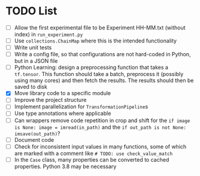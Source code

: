 # TODO List

- [ ] Allow the first experimental file to be Experiment HH-MM.txt (without index) in `run_experiment.py`
- [ ] Use `collections.ChainMap` where this is the intended functionality
- [ ] Write unit tests
- [ ] Write a config file, so that configurations are not hard-coded in Python, but in a JSON file
- [ ] Python Learning: design a preprocessing function that takes a `tf.tensor`. This function should take a batch, preprocess it (possibly using many cores) and then fetch the results. The results should then be saved to disk
- [x] Move library code to a specific module
- [ ] Improve the project structure
- [ ] Implement parallelization for `TransformationPipeline`s
- [ ] Use type annotations where applicable
- [ ] Can wrappers remove code repetition in crop and shift for the `if image is None: image = imread(in_path)` and the `if out_path is not None: imsave(out_path)`?
- [ ] Document code
- [ ] Check for inconsistent input values in many functions, some of which are marked with a comment like `# TODO: use check_value_match`
- [ ] In the `Case` class, many properties can be converted to cached properties. Python 3.8 may be necessary
